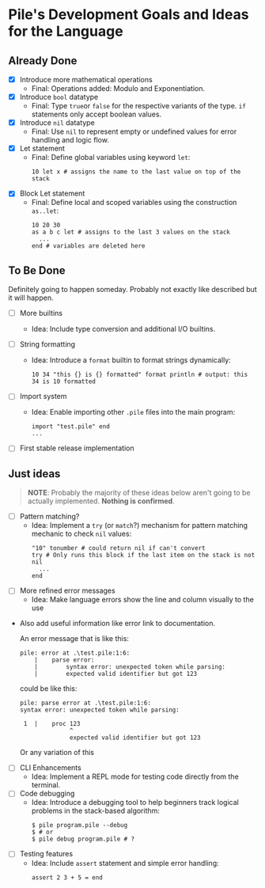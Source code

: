 # Pile's Development Goals and Ideas for the Language

## Already Done
- [X] Introduce more mathematical operations
  * Final: Operations added: Modulo and Exponentiation.
- [X] Introduce `bool` datatype
  * Final: Type `true`or `false` for the respective variants of the type.
           `if` statements only accept boolean values. 
- [X] Introduce `nil` datatype
  * Final: Use `nil` to represent empty or undefined values for error handling and logic flow.
- [X] Let statement
  * Final: Define global variables using keyword `let`:
    ```
    10 let x # assigns the name to the last value on top of the stack
    ```
- [X] Block Let statement
  * Final: Define local and scoped variables using the construction `as..let`:
    ```
    10 20 30
    as a b c let # assigns to the last 3 values on the stack
      ...
    end # variables are deleted here
    ```

## To Be Done
Definitely going to happen someday. Probably not exactly like described but it will happen.

- [ ] More builtins
  * Idea: Include type conversion and additional I/O builtins.
- [ ] String formatting
  * Idea: Introduce a `format` builtin to format strings dynamically:
    ```pile
    10 34 "this {} is {} formatted" format println # output: this 34 is 10 formatted
    ```
- [ ] Import system
  * Idea: Enable importing other `.pile` files into the main program:
    ```pile
    import "test.pile" end
    ...
    ```
- [ ] First stable release implementation


## Just ideas
> **NOTE**: Probably the majority of these ideas below aren't going to be actually implemented. **Nothing is confirmed**.

- [ ] Pattern matching?
  * Idea: Implement a `try` (or `match`?) mechanism for pattern matching mechanic to check `nil` values:
    ```
    "10" tonumber # could return nil if can't convert 
    try # Only runs this block if the last item on the stack is not nil
      ...
    end
    ```
- [ ] More refined error messages
  * Idea: Make language errors show the line and column visually to the use
*   Also add useful information like error link to documentation.
    
    An error message that is like this:
    ```
    pile: error at .\test.pile:1:6:
        |    parse error:
        |        syntax error: unexpected token while parsing:
        |        expected valid identifier but got 123
    ```
    could be like this:
    ```
    pile: parse error at .\test.pile:1:6:
    syntax error: unexpected token while parsing:
    
     1  |    proc 123
                  ^
                  expected valid identifier but got 123                 
    ```
    Or any variation of this
- [ ] CLI Enhancements
  * Idea: Implement a REPL mode for testing code directly from the terminal.
- [ ] Code debugging
  * Idea: Introduce a debugging tool to help beginners track logical problems in the stack-based algorithm:
    ```console
    $ pile program.pile --debug
    $ # or
    $ pile debug program.pile # ?
    ```
- [ ] Testing features
  * Idea: Include `assert` statement and simple error handling:
    ```pile
    assert 2 3 + 5 = end
    ```
